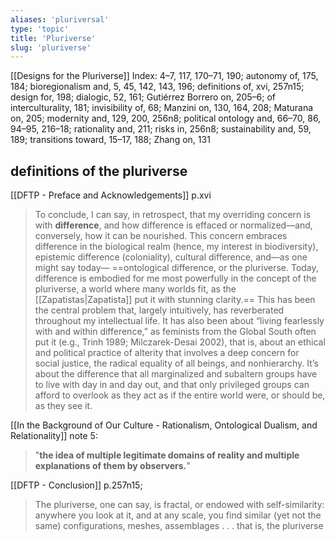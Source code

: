 ```yaml
---
aliases: 'pluriversal'
type: 'topic'
title: 'Pluriverse'
slug: 'pluriverse'
---
```


[[Designs for the Pluriverse]] Index:
	4–7, 117, 170–71, 190; 
	autonomy of, 175, 184; 
	bioregionalism and, 5, 45, 142, 143, 196; 
	definitions of, xvi, 257n15; 
	design for, 198; 
	dialogic, 52, 161; 
	Gutiérrez Borrero on, 205–6; 
	of interculturality, 181; 
	invisibility of, 68; 
	Manzini on, 130, 164, 208; 
	Maturana on, 205; 
	modernity and, 129, 200, 256n8; 
	political ontology and, 66–70, 86, 94–95, 216–18; 
	rationality and, 211; 
	risks in, 256n8; 
	sustainability and, 59, 189; 
	transitions toward, 15–17, 188; 
	Zhang on, 131

## definitions of the pluriverse

[[DFTP - Preface and Acknowledgements]] p.xvi
>To conclude, I can say, in retrospect, that my overriding concern is with **difference**, and how difference is effaced or normalized—and, conversely, how it can be nourished. This concern embraces difference in the biological realm (hence, my interest in biodiversity), epistemic difference (coloniality), cultural difference, and—as one might say today— ==ontological difference, or the pluriverse. Today, difference is embodied for me most powerfully in the concept of the pluriverse, a world where many worlds fit, as the [[Zapatistas|Zapatista]] put it with stunning clarity.== This has been the central problem that, largely intuitively, has reverberated throughout my intellectual life. It has also been about “living fearlessly with and within difference,” as feminists from the Global South often put it (e.g., Trinh 1989; Milczarek-Desai 2002), that is, about an ethical and political practice of alterity that involves a deep concern for social justice, the radical equality of all beings, and nonhierarchy. It’s about the difference that all marginalized and subaltern groups have to live with day in and day out, and that only privileged groups can afford to overlook as they act as if the entire world were, or should be, as they see it.

[[In the Background of Our Culture - Rationalism, Ontological Dualism, and Relationality]] note 5:
>"**the idea of multiple legitimate domains of real­ity and multiple explanations of them by observers.**"

[[DFTP - Conclusion]] p.257n15; 
>The pluriverse, one can say, is fractal, or endowed with self-similarity: anywhere you look at it, and at any scale, you find similar (yet not the same) configurations, meshes, assemblages . . . that is, the pluriverse